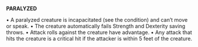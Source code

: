 __**PARALYZED**__

• A paralyzed creature is incapacitated (see the condition) and can’t move or speak.
• The creature automatically fails Strength and Dexterity saving throws.
• Attack rolls against the creature have advantage.
• Any attack that hits the creature is a critical hit if the attacker is within 5 feet of the creature.